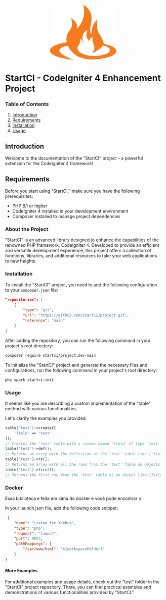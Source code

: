 <p align="center">
<img src="https://raw.githubusercontent.com/StartCI/StartCI/main/logo%20ci.png" />
</p>

# StartCI - CodeIgniter 4 Enhancement Project

### Table of Contents

1. [Introduction](#introduction)
2. [Requirements](#requirements)
3. [Installation](#installation)
4. [Usage](#usage)
<!-- 5. [Contributing](#contributing)
6. [Support](#support)
7. [StartCI Documentation](#startci-documentation) -->

## Introduction

Welcome to the documentation of the "StartCI" project - a powerful extension for the CodeIgniter 4 framework!

## Requirements

Before you start using "StartCI," make sure you have the following prerequisites:

- PHP 8.1 or higher
- CodeIgniter 4 installed in your development environment
- Composer installed to manage project dependencies


### About the Project

"StartCI" is an advanced library designed to enhance the capabilities of the renowned PHP framework, CodeIgniter 4. Developed to provide an efficient and versatile development experience, this project offers a collection of functions, libraries, and additional resources to take your web applications to new heights.

### Installation

To install the "StartCI" project, you need to add the following configuration to your `composer.json` file:

```json
"repositories": [
    {
        "type": "git",
        "url": "https://github.com/StartCI/project.git",
        "reference": "main"
    }
]
```

After adding the repository, you can run the following command in your project's root directory:

```bash
composer require startci/project:dev-main
```
To initialize the "StartCI" project and generate the necessary files and configurations, run the following command in your project's root directory:

```bash
php spark startci:init
```

### Usage


It seems like you are describing a custom implementation of the "table" method with various functionalities.

Let's clarify the examples you provided:

```php
table('test')->create([
    'field' => 'text'
]);
// Creates the 'test' table with a column named 'field' of type 'text'
table('test')->def();
// Returns an array with the definition of the 'test' table like ['field' => null]
table('test')->rs();
// Returns an array with all the rows from the 'test' table as objects
table('test')->first();
// Returns the first row from the 'test' table as an object like {field: 'value'}
```

### Docker

Essa biblioteca e feita em cima do docker e você pode encontrar o 


In your launch.json file, add the following code snippet:
```json
 {
    "name": "Listen for Xdebug",
    "type": "php",
    "request": "launch",
    "port": 9003,
    "pathMappings": {
        "/var/www/html": "${workspaceFolder}"
    }
}
```

#### More Examples
For additional examples and usage details, check out the "test" folder in the "StartCI" project repository. There, you can find practical examples and demonstrations of various functionalities provided by "StartCI."
